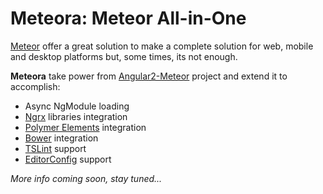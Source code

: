 # Meteora: Meteor All-in-One

[Meteor](http://www.meteor.com) offer a great solution to make a complete solution for web, mobile and desktop platforms but, some times, its not enough.

**Meteora** take power from [Angular2-Meteor](http://www.angular-meteor.com/angular2) project and extend it to accomplish:
 - Async NgModule loading
 - [Ngrx](https://github.com/ngrx) libraries integration
 - [Polymer Elements](polymer-project.org) integration
 - [Bower](https://bower.io/) integration
 - [TSLint](https://palantir.github.io/tslint/) support
 - [EditorConfig](http://editorconfig.org/) support
 
 *More info coming soon, stay tuned...*
 
 
 
 